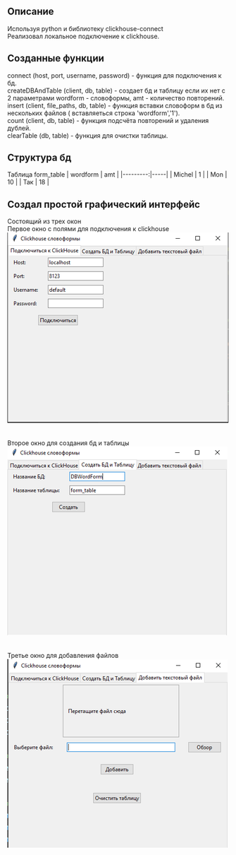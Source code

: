## Описание
Используя python и библиотеку clickhouse-connect<br/>  Реализовал локальное подключение к clickhouse.
## Созданные функции

connect (host, port, username, password) - функция для подключения к бд.<br/>
createDBAndTable (client, db, table) - создает бд и таблицу если их нет с 2 параметрами wordform - словоформы, amt - количество повторений.<br/>
insert (client, file_paths, db, table) - функция вставки словоформ в бд из нескольких файлов ( вставляеться строка 'wordform','1').<br/>
count (client, db, table) - функция подсчёта повторений и удаления дублей.<br/>
clearTable (db, table) - функция для очистки таблицы.

## Структура бд
Таблица form_table
| wordform | amt |
|---------:|-----|
| Michel   | 1   |
| Mon      | 10  |
| Так      | 18  |

## Создал простой графический интерфейс
Состоящий из трех окон<br/>
Первое окно с полями для подключения к clickhouse<br/>
![Alt text](/imageForReadMeFolder/1frame.png?raw=true "Optional Title")<br/>
<br/>
<br/>
Второе окно для создания бд и таблицы<br/>
![Alt text](/imageForReadMeFolder/2frame.png?raw=true "Optional Title")<br/>
<br/>
<br/>
Третье окно для добавления файлов<br/>
![Alt text](/imageForReadMeFolder/3frame.png?raw=true "Optional Title")<br/>

